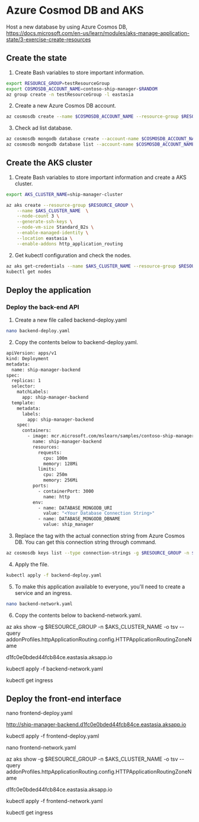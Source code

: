 # Azure Cosmod DB and AKS
Host a new database by using Azure Cosmos DB, https://docs.microsoft.com/en-us/learn/modules/aks-manage-application-state/3-exercise-create-resources<br>

## Create the state
1. Create Bash variables to store important information.
```bash
export RESOURCE_GROUP=testResourceGroup
export COSMOSDB_ACCOUNT_NAME=contoso-ship-manager-$RANDOM
az group create -n testResourceGroup -l eastasia
```
2. Create a new Azure Cosmos DB account.
```bash
az cosmosdb create --name $COSMOSDB_ACCOUNT_NAME --resource-group $RESOURCE_GROUP --kind MongoDB
```
3. Check ad list database.
```bash
az cosmosdb mongodb database create --account-name $COSMOSDB_ACCOUNT_NAME --resource-group $RESOURCE_GROUP --name contoso-ship-manager
az cosmosdb mongodb database list --account-name $COSMOSDB_ACCOUNT_NAME --resource-group $RESOURCE_GROUP -o table
```

## Create the AKS cluster
1. Create Bash variables to store important information and create a AKS cluster.
```bash
export AKS_CLUSTER_NAME=ship-manager-cluster

az aks create --resource-group $RESOURCE_GROUP \
    --name $AKS_CLUSTER_NAME  \
    --node-count 3 \
    --generate-ssh-keys \
    --node-vm-size Standard_B2s \
    --enable-managed-identity \
    --location eastasia \
    --enable-addons http_application_routing
```
2. Get kubectl configuration and check the nodes.
```bash	
az aks get-credentials --name $AKS_CLUSTER_NAME --resource-group $RESOURCE_GROUP	
kubectl get nodes
```

## Deploy the application

### Deploy the back-end API
1. Create a new file called backend-deploy.yaml
```bash
nano backend-deploy.yaml
```
2. Copy the contents below to backend-deploy.yaml.
```bash
apiVersion: apps/v1
kind: Deployment
metadata:
  name: ship-manager-backend
spec:
  replicas: 1
  selector:
    matchLabels:
      app: ship-manager-backend
  template:
    metadata:
      labels:
        app: ship-manager-backend
    spec:
      containers:
        - image: mcr.microsoft.com/mslearn/samples/contoso-ship-manager:backend
          name: ship-manager-backend
          resources:
            requests:
              cpu: 100m
              memory: 128Mi
            limits:
              cpu: 250m
              memory: 256Mi
          ports:
            - containerPort: 3000
              name: http
          env:
            - name: DATABASE_MONGODB_URI
              value: "<Your Database Connection String>"
            - name: DATABASE_MONGODB_DBNAME
              value: ship_manager
```
3. Replace the <your database connection string> tag with the actual connection string from Azure Cosmos DB. You can get this connection string through command.
```bash
az cosmosdb keys list --type connection-strings -g $RESOURCE_GROUP -n $COSMOSDB_ACCOUNT_NAME --query "connectionStrings[0].connectionString" -o tsv
```
4. Apply the file.
```bash
kubectl apply -f backend-deploy.yaml
```
5. To make this application available to everyone, you'll need to create a service and an ingress.
```bash
nano backend-network.yaml
```
6. Copy the contents below to backend-network.yaml.

az aks show -g $RESOURCE_GROUP -n $AKS_CLUSTER_NAME -o tsv --query addonProfiles.httpApplicationRouting.config.HTTPApplicationRoutingZoneName

d1fc0e0bded44fcb84ce.eastasia.aksapp.io

kubectl apply -f backend-network.yaml

kubectl get ingress

## Deploy the front-end interface

nano frontend-deploy.yaml

http://ship-manager-backend.d1fc0e0bded44fcb84ce.eastasia.aksapp.io

kubectl apply -f frontend-deploy.yaml

nano frontend-network.yaml

az aks show -g $RESOURCE_GROUP -n $AKS_CLUSTER_NAME -o tsv --query addonProfiles.httpApplicationRouting.config.HTTPApplicationRoutingZoneName

d1fc0e0bded44fcb84ce.eastasia.aksapp.io

kubectl apply -f frontend-network.yaml

kubectl get ingress




